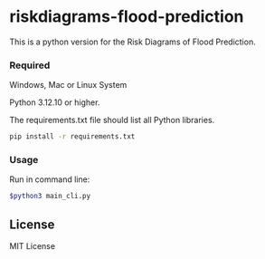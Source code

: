 # riskdiagrams-flood-prediction
This is a python version for the Risk Diagrams of Flood Prediction.

### Required

Windows, Mac or Linux System 

Python 3.12.10 or higher.

The requirements.txt file should list all Python libraries.
```sh
pip install -r requirements.txt
```
### Usage 

Run in command line:
```sh
$python3 main_cli.py
```

License
---- 

MIT License